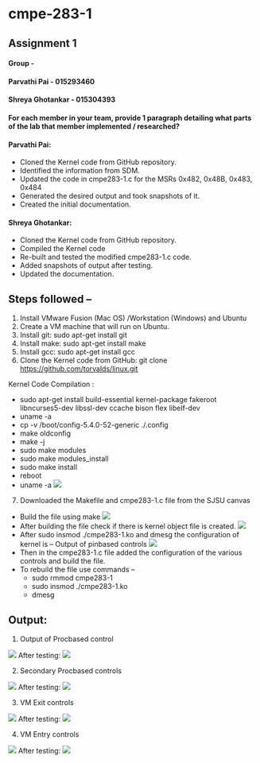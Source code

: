 # cmpe-283-1
## Assignment 1
#### Group -
#### Parvathi Pai - 015293460
#### Shreya Ghotankar - 015304393


#### For each member in your team, provide 1 paragraph detailing what parts of the lab that member implemented / researched?

#### Parvathi Pai:
* Cloned the Kernel code from GitHub repository.
* Identified the information from SDM.
* Updated the code in cmpe283-1.c for the MSRs 0x482, 0x48B, 0x483, 0x484
* Generated the desired output and took snapshots of it.
* Created the initial documentation.
#### Shreya Ghotankar:
* Cloned the Kernel code from GitHub repository.
* Compiled the Kernel code
* Re-built and tested the modified cmpe283-1.c code.
* Added snapshots of output after testing.
* Updated the documentation.

## Steps followed –

1. Install VMware Fusion (Mac OS) /Workstation (Windows) and Ubuntu
2. Create a VM machine that will run on Ubuntu.
3. Install git: sudo apt-get install git
4. Install make: sudo apt-get install make
5. Install gcc: sudo apt-get install gcc
6. Clone the Kernel code from GitHub: git clone https://github.com/torvalds/linux.git

Kernel Code Compilation :
* sudo apt-get install build-essential kernel-package fakeroot libncurses5-dev libssl-dev ccache bison flex libelf-dev
* uname -a
* cp -v /boot/config-5.4.0-52-generic ./.config
* make oldconfig
* make -j
* sudo make modules
* sudo make modules_install
* sudo make install
* reboot
* uname -a
   <img src="screenshots/Picture12.png"/>
7. Downloaded the Makefile and cmpe283-1.c file from the SJSU canvas
 * Build the file using make
   <img src="screenshots/Picture1.png"/>
 * After building the file check if there is kernel object file is created.
    <img src="screenshots/Picture2.png"/>
 * After sudo insmod ./cmpe283-1.ko and dmesg the configuration of kernel is –
Output of pinbased controls
    <img src="screenshots/Picture3.png"/>
 *  Then in the cmpe283-1.c file added the configuration of the various controls and build the file.
 * To rebuild the file use commands – 
    * sudo rmmod cmpe283-1
    * sudo insmod ./cmpe283-1.ko
    * dmesg
  

  ## Output:
1. Output of Procbased control
<img src="screenshots/Picture4.png"/>
After testing: 
<img src="screenshots/Picture5.png"/>

2. Secondary Procbased controls
<img src="screenshots/Picture6.png"/>
After testing: 
<img src="screenshots/Picture7.png"/>

3. VM Exit controls
<img src="screenshots/Picture8.png"/>
After testing: 
<img src="screenshots/Picture9.png"/>

4. VM Entry controls
<img src="screenshots/Picture10.png"/>
After testing:
<img src="screenshots/Picture11.png"/>




